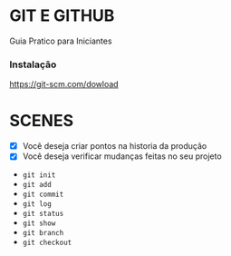 # GIT E GITHUB

Guia Pratico para Iniciantes

### Instalação 

https://git-scm.com/dowload

# SCENES

- [x] Você deseja criar pontos na historia da produção
- [x] Você deseja verificar mudanças feitas no seu projeto

* `git init`
* `git add`
* `git commit`
* `git log`
* `git status`
* `git show`
* `git branch`
* `git checkout`